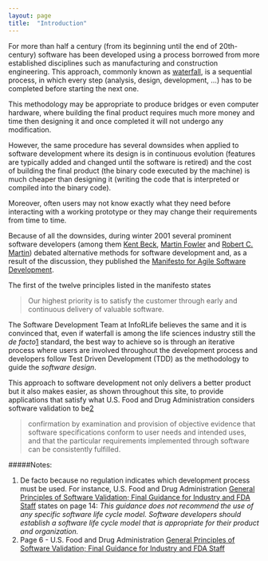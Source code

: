 ```yaml
---
layout: page
title:  "Introduction"
---
```


For more than half a century (from its beginning until the end of 20th-century) software has been developed using a process borrowed from more established disciplines such as manufacturing and construction engineering. This approach, commonly known as [waterfall](http://en.wikipedia.org/wiki/Waterfall_model), is a sequential process, in which every step (analysis, design, development, …) has to be completed before starting the next one.

This methodology may be appropriate to produce bridges or even computer hardware, where building the final product requires much more money and time then designing it and once completed it will not undergo any modification.

However, the same procedure has several downsides when applied to software development where its design is in continuous evolution (features are typically added and changed until the software is retired) and the cost of building the final product (the binary code executed by the machine) is much cheaper than designing it (writing the code that is interpreted or compiled into the binary code).

Moreover, often users may not know exactly what they need before interacting with a working prototype or they may change their requirements from time to time.

Because of all the downsides, during winter 2001 several prominent software developers (among them [Kent Beck](http://en.wikipedia.org/wiki/Kent_Beck), [Martin Fowler](http://en.wikipedia.org/wiki/Martin_Fowler) and [Robert C. Martin](http://en.wikipedia.org/wiki/Robert_Cecil_Martin)) debated alternative methods for software development and, as a result of the discussion, they published the [Manifesto for Agile Software Development](http://agilemanifesto.org).

The first of the twelve principles listed in the manifesto states

> Our highest priority is to satisfy the customer through early and continuous delivery of valuable software.

The Software Development Team at InfoRLife believes the same and it is convinced that, even if waterfall is among the life sciences industry still the *de facto*[1](#notes) standard, the best way to achieve so is through an iterative process where users are involved throughout the development process and developers follow Test Driven Development (TDD) as the methodology to guide the *software design*.

This approach to software development not only delivers a better product but it also makes easier, as shown throughout this site, to provide applications that satisfy what U.S. Food and Drug Administration considers software validation to be[2](#notes)

> confirmation by examination and provision of objective evidence that software specifications conform to user needs and intended uses, and that the particular requirements implemented through software can be consistently fulfilled.


#####Notes:
1. De facto because no regulation indicates which development process must be used. For instance, U.S. Food and Drug Administration [General Principles of Software Validation; Final Guidance for Industry and FDA Staff](http://www.fda.gov/downloads/MedicalDevices/DeviceRegulationandGuidance/GuidanceDocuments/ucm085371.pdf) states on page 14: *This guidance does not recommend the use of any specific software life cycle model. Software developers should establish a software life cycle model that is appropriate for their product and organization.*   
2. Page 6 - U.S. Food and Drug Administration [General Principles of Software Validation; Final Guidance for Industry and FDA Staff](http://www.fda.gov/downloads/MedicalDevices/DeviceRegulationandGuidance/GuidanceDocuments/ucm085371.pdf)
